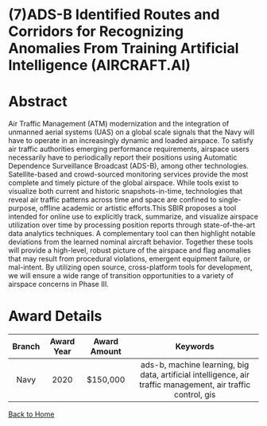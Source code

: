 
(7)ADS-B Identified Routes and Corridors for Recognizing Anomalies From Training Artificial Intelligence (AIRCRAFT.AI)
======================================================================================================================

# Abstract


Air Traffic Management (ATM) modernization and the integration of unmanned aerial systems (UAS) on a global scale signals that the Navy will have to operate in an increasingly dynamic and loaded airspace. To satisfy air traffic authorities emerging performance requirements, airspace users necessarily have to periodically report their positions using Automatic Dependence Surveillance Broadcast (ADS-B), among other technologies. Satellite-based and crowd-sourced monitoring services provide the most complete and timely picture of the global airspace. While tools exist to visualize both current and historic snapshots-in-time, technologies that reveal air traffic patterns across time and space are confined to single-purpose, offline academic or artistic efforts.This SBIR proposes a tool intended for online use to explicitly track, summarize, and visualize airspace utilization over time by processing position reports through state-of-the-art data analytics techniques. A complementary tool can then highlight notable deviations from the learned nominal aircraft behavior. Together these tools will provide a high-level, robust picture of the airspace and flag anomalies that may result from procedural violations, emergent equipment failure, or mal-intent. By utilizing open source, cross-platform tools for development, we will ensure a wide range of transition opportunities to a variety of airspace concerns in Phase III.  

# Award Details

|Branch|Award Year|Award Amount|Keywords|
| :---: | :---: | :---: | :---: |
|Navy|2020|$150,000|ads-b, machine learning, big data, artificial intelligence, air traffic management, air traffic control, gis|
  
  


[Back to Home](https://github.com/chrischow/dod_sbir_awards/JH/#2089)